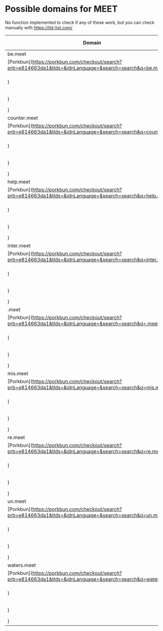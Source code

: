 # Possible domains for MEET

No function implemented to check if any of these work, but you can check manually with https://tld-list.com/

| Domain | Porkbun | NameCheap | Google Domains |
|---|---|---|---|
| be.meet | [Porkbun](https://porkbun.com/checkout/search?prb=e814663da1&tlds=&idnLanguage=&search=search&q=be.meet) | [Namecheap](https://www.namecheap.com/domains/registration/results/?domain=be.meet) | [Google](https://domains.google.com/registrar/search?searchTerm=be.meet) |
| counter.meet | [Porkbun](https://porkbun.com/checkout/search?prb=e814663da1&tlds=&idnLanguage=&search=search&q=counter.meet) | [Namecheap](https://www.namecheap.com/domains/registration/results/?domain=counter.meet) | [Google](https://domains.google.com/registrar/search?searchTerm=counter.meet) |
| help.meet | [Porkbun](https://porkbun.com/checkout/search?prb=e814663da1&tlds=&idnLanguage=&search=search&q=help.meet) | [Namecheap](https://www.namecheap.com/domains/registration/results/?domain=help.meet) | [Google](https://domains.google.com/registrar/search?searchTerm=help.meet) |
| inter.meet | [Porkbun](https://porkbun.com/checkout/search?prb=e814663da1&tlds=&idnLanguage=&search=search&q=inter.meet) | [Namecheap](https://www.namecheap.com/domains/registration/results/?domain=inter.meet) | [Google](https://domains.google.com/registrar/search?searchTerm=inter.meet) |
| .meet | [Porkbun](https://porkbun.com/checkout/search?prb=e814663da1&tlds=&idnLanguage=&search=search&q=.meet) | [Namecheap](https://www.namecheap.com/domains/registration/results/?domain=.meet) | [Google](https://domains.google.com/registrar/search?searchTerm=.meet) |
| mis.meet | [Porkbun](https://porkbun.com/checkout/search?prb=e814663da1&tlds=&idnLanguage=&search=search&q=mis.meet) | [Namecheap](https://www.namecheap.com/domains/registration/results/?domain=mis.meet) | [Google](https://domains.google.com/registrar/search?searchTerm=mis.meet) |
| re.meet | [Porkbun](https://porkbun.com/checkout/search?prb=e814663da1&tlds=&idnLanguage=&search=search&q=re.meet) | [Namecheap](https://www.namecheap.com/domains/registration/results/?domain=re.meet) | [Google](https://domains.google.com/registrar/search?searchTerm=re.meet) |
| un.meet | [Porkbun](https://porkbun.com/checkout/search?prb=e814663da1&tlds=&idnLanguage=&search=search&q=un.meet) | [Namecheap](https://www.namecheap.com/domains/registration/results/?domain=un.meet) | [Google](https://domains.google.com/registrar/search?searchTerm=un.meet) |
| waters.meet | [Porkbun](https://porkbun.com/checkout/search?prb=e814663da1&tlds=&idnLanguage=&search=search&q=waters.meet) | [Namecheap](https://www.namecheap.com/domains/registration/results/?domain=waters.meet) | [Google](https://domains.google.com/registrar/search?searchTerm=waters.meet) |
